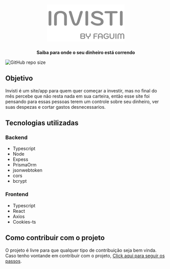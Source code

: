 <h1 align="center"><img src="./assets/LogoReadme.svg"></h1>

<div align="center">
  <p>
    <strong>Saiba para onde o seu dinheiro está correndo</strong>
  </p>
</div>

![GitHub repo size](https://img.shields.io/github/repo-size/faguim02/Invisti?style=for-the-badge)

## Objetivo
Invisti é um site/app para quem quer começar a investir, mas no final do mês percebe que não resta nada em sua carteira, então esse site foi pensando para essas pessoas terem um controle sobre seu dinheiro, ver suas despezas e cortar gastos desnecessarios.

## Tecnologias utilizadas
### Backend
- Typescript
- Node
- Expess
- PrismaOrm
- jsonwebtoken
- cors
- bcrypt
### Frontend
- Typescript
- React
- Axios
- Cookies-ts

## Como contribuir com o projeto
O projeto é livre para que qualquer tipo de contribuição seja bem vinda.
Caso tenho vontande em contribuir com o projeto, 
[Click aqui para seguir os passos](./Contribuir.md).